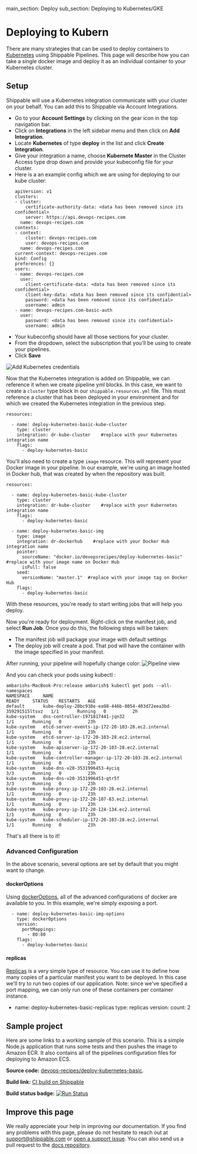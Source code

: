 main_section: Deploy
sub_section: Deploying to Kubernetes/GKE

# Deploying to Kubern
There are many strategies that can be used to deploy containers to [Kubernetes](https://kubernetes.io/) using Shippable Pipelines.  This page will describe how you can take a single docker image and deploy it as an individual container to your Kubernetes cluster.

## Setup

Shippable will use a Kubernetes integration communicate with your cluster on your behalf. You can add this to Shippable via Account Integrations.

- Go to your **Account Settings** by clicking on the gear icon in the top navigation bar.
- Click on **Integrations** in the left sidebar menu and then click on **Add Integration**.
- Locate **Kubernetes** of type **deploy** in the list and click **Create Integration**.
- Give your integration a name, choose **Kubernete Master** in the Cluster Access type drop down and provide your kubeconfig file for your cluster.
- Here is a an example config which we are using for deploying to our kube cluster:
  ```
  apiVersion: v1
  clusters:
  - cluster:
      certificate-authority-data: <data has been removed since its confidential> 
      server: https://api.devops-recipes.com 
    name: devops-recipes.com 
  contexts:
  - context:
      cluster: devops-recipes.com 
      user: devops-recipes.com 
    name: devops-recipes.com 
  current-context: devops-recipes.com
  kind: Config
  preferences: {}
  users:
  - name: devops-recipes.com
    user:
      client-certificate-data: <data has been removed since its confidential> 
      client-key-data: <data has been removed since its confidential> 
      password: <data has been removed since its confidential>
      username: admin
  - name: devops-recipes.com-basic-auth
    user:
      password: <data has been removed since its confidential>
      username: admin
  ```
- Your kubeconfig should have all those sections for your cluster.  
- From the dropdown, select the subscription that you'll be using to create your pipelines.
- Click **Save**

<img src="../../images/deploy/amazon-ecs/create-kube-deploy-integration.png" alt="Add Kubernetes credentials">


Now that the Kubernetes integration is added on Shippable, we can reference it when we create pipeline yml blocks.  In this case, we want to create a `cluster` type block in our `shippable.resources.yml` file.  This must reference a cluster that has been deployed in your environment and for which we created the Kubernetes integration in the previous step.

```
resources:

  - name: deploy-kubernetes-basic-kube-cluster
    type: cluster
    integration: dr-kube-cluster    #replace with your Kubernetes integration name
    flags:
      - deploy-kubernetes-basic

```

You'll also need to create a type `image` resource.  This will represent your Docker image in your pipeline.  In our example, we're using an image hosted in Docker hub, that was created by when the repository was built.

```
resources:

  - name: deploy-kubernetes-basic-kube-cluster
    type: cluster
    integration: dr-kube-cluster    #replace with your Kubernetes integration name
    flags:
      - deploy-kubernetes-basic

  - name: deploy-kubernetes-basic-img
    type: image
    integration: dr-dockerhub    #replace with your Docker Hub integration name
    pointer:
      sourceName: "docker.io/devopsrecipes/deploy-kubernetes-basic"  #replace with your image name on Docker Hub
      isPull: false
    seed:
      versionName: "master.1"  #replace with your image tag on Docker Hub
    flags:
      - deploy-kubernetes-basic
```

With these resources, you're ready to start writing jobs that will help you deploy.

Now you're ready for deployment.  Right-click on the manifest job, and select **Run Job**.  Once you do this, the following steps will be taken:

- The manifest job will package your image with default settings
- The deploy job will create a pod. That pod will have the container with the image specified in your manifest.

After running, your pipeline will hopefully change color:
![Pipeline view](https://github.com/devops-recipes/deploy-kubernetes-basic/blob/master/public/resources/images/pipeline-view.png)

And  you can check your pods using kubectl :

```
ambarishs-MacBook-Pro:release ambarish$ kubectl get pods --all-namespaces
NAMESPACE     NAME                                                              READY     STATUS    RESTARTS   AGE
default       kube-deploy-20bc938e-ea98-446b-8054-403d72eea3bd-359291515ltsvz   1/1       Running   0          2h
kube-system   dns-controller-1971817441-jqn32                                   1/1       Running   0          23h
kube-system   etcd-server-events-ip-172-20-103-28.ec2.internal                  1/1       Running   0          23h
kube-system   etcd-server-ip-172-20-103-28.ec2.internal                         1/1       Running   0          23h
kube-system   kube-apiserver-ip-172-20-103-28.ec2.internal                      1/1       Running   4          23h
kube-system   kube-controller-manager-ip-172-20-103-28.ec2.internal             1/1       Running   0          23h
kube-system   kube-dns-v20-3531996453-4yciq                                     3/3       Running   0          23h
kube-system   kube-dns-v20-3531996453-qtr5f                                     3/3       Running   0          23h
kube-system   kube-proxy-ip-172-20-103-28.ec2.internal                          1/1       Running   0          23h
kube-system   kube-proxy-ip-172-20-107-83.ec2.internal                          1/1       Running   0          23h
kube-system   kube-proxy-ip-172-20-124-134.ec2.internal                         1/1       Running   0          23h
kube-system   kube-scheduler-ip-172-20-103-28.ec2.internal                      1/1       Running   0          23h
```

That's all there is to it!

### Advanced Configuration
In the above scenario, several options are set by default that you might want to change.

#### dockerOptions
Using [dockerOptions](http://docs.shippable.com/pipelines/resources/dockerOptions/), all of the advanced configurations of docker are available to you. In this example, we're simply exposing a port.
```
  - name: deploy-kubernetes-basic-img-options
    type: dockerOptions
    version:
      portMappings:
        - 80:80
    flags:
      - deploy-kubernetes-basic
```

#### replicas

[Replicas](http://docs.shippable.com/pipelines/resources/replicas/) is a very simple type of resource. You can use it to define how many copies of a particular manifest you want to be deployed. In this case we'll try to run two copies of our application. Note: since we've specified a port mapping, we can only run one of these containers per container instance. 
  - name: deploy-kubernetes-basic-replicas
    type: replicas
    version:
      count: 2

## Sample project

Here are some links to a working sample of this scenario. This is a simple Node.js application that runs some tests and then pushes
the image to Amazon ECR. It also contains all of the pipelines configuration files for deploying to Amazon ECS.

**Source code:**  [devops-recipes/deploy-kubernetes-basic](https://github.com/devops-recipes/deploy-kubernetes-basic).

**Build link:** [CI build on Shippable](https://app.shippable.com/github/devops-recipes/deploy-kubernetes-basic/runs/7/1/console)

**Build status badge:** [![Run Status](https://api.shippable.com/projects/58fcef822ddacd090044cf75/badge?branch=master
)](https://app.shippable.com/github/devops-recipes/deploy-kubernetes-basic)

## Improve this page

We really appreciate your help in improving our documentation. If you find any problems with this page, please do not hesitate to reach out at [support@shippable.com](mailto:support@shippable.com) or [open a support issue](https://www.github.com/Shippable/support/issues). You can also send us a pull request to the [docs repository](https://www.github.com/Shippable/docs).

